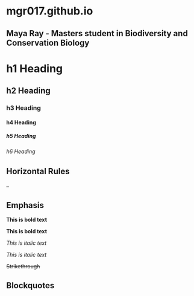  # mgr017.github.io
 ## Maya Ray - Masters student in Biodiversity and Conservation Biology


# h1 Heading
## h2 Heading
### h3 Heading
#### h4 Heading
##### h5 Heading
###### h6 Heading


## Horizontal Rules

 ⎯ 


 ## Emphasis

 **This is bold text**

 __This is bold text__

 *This is italic text*

 _This is italic text_

 ~~Strikethrough~~


 ## Blockquotes



